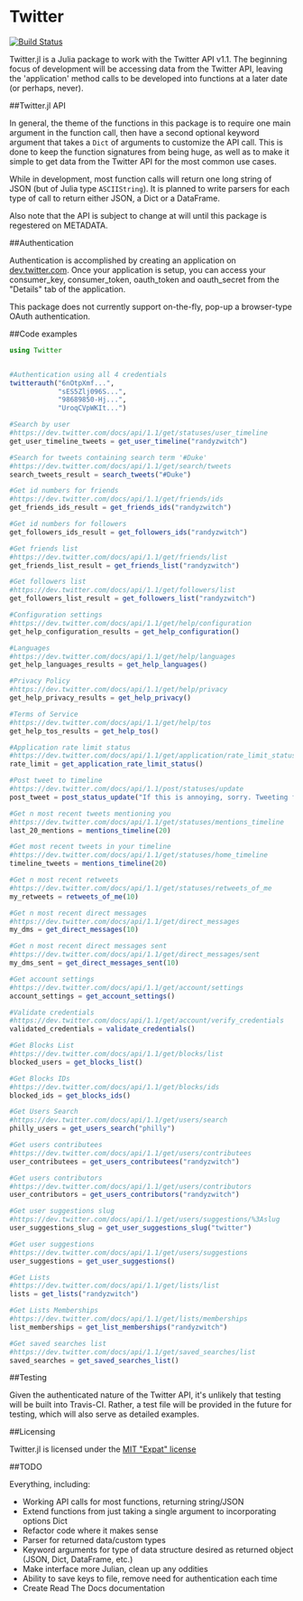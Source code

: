 # Twitter

[![Build Status](https://travis-ci.org/randyzwitch/Twitter.jl.png)](https://travis-ci.org/randyzwitch/Twitter.jl)

Twitter.jl is a Julia package to work with the Twitter API v1.1. The beginning focus of development will be accessing data from the Twitter API, leaving the 'application' method calls to be developed into functions at a later date (or perhaps, never).

##Twitter.jl API

In general, the theme of the functions in this package is to require one main argument in the function call, then have a second optional keyword argument that takes a `Dict` of arguments to customize the API call. This is done to keep the function signatures from being huge, as well as to make it simple to get data from the Twitter API for the most common use cases.

While in development, most function calls will return one long string of JSON (but of Julia type `ASCIIString`). It is planned to write parsers for each type of call to return either JSON, a Dict or a DataFrame.

Also note that the API is subject to change at will until this package is regestered on METADATA.

##Authentication

Authentication is accomplished by creating an application on [dev.twitter.com](https://dev.twitter.com). Once your application is setup, you can access your consumer_key, consumer_token, oauth_token and oauth_secret from the "Details" tab of the application.

This package does not currently support on-the-fly, pop-up a browser-type OAuth authentication. 

##Code examples

```julia
using Twitter


#Authentication using all 4 credentials
twitterauth("6nOtpXmf...", 
            "sES5Zlj096S...",
            "98689850-Hj...",
            "UroqCVpWKIt...")

#Search by user
#https://dev.twitter.com/docs/api/1.1/get/statuses/user_timeline
get_user_timeline_tweets = get_user_timeline("randyzwitch")

#Search for tweets containing search term '#Duke'
#https://dev.twitter.com/docs/api/1.1/get/search/tweets
search_tweets_result = search_tweets("#Duke")

#Get id numbers for friends
#https://dev.twitter.com/docs/api/1.1/get/friends/ids
get_friends_ids_result = get_friends_ids("randyzwitch")

#Get id numbers for followers
get_followers_ids_result = get_followers_ids("randyzwitch")

#Get friends list
#https://dev.twitter.com/docs/api/1.1/get/friends/list
get_friends_list_result = get_friends_list("randyzwitch")

#Get followers list
#https://dev.twitter.com/docs/api/1.1/get/followers/list
get_followers_list_result = get_followers_list("randyzwitch")

#Configuration settings
#https://dev.twitter.com/docs/api/1.1/get/help/configuration
get_help_configuration_results = get_help_configuration()

#Languages
#https://dev.twitter.com/docs/api/1.1/get/help/languages
get_help_languages_results = get_help_languages()

#Privacy Policy
#https://dev.twitter.com/docs/api/1.1/get/help/privacy
get_help_privacy_results = get_help_privacy()

#Terms of Service
#https://dev.twitter.com/docs/api/1.1/get/help/tos
get_help_tos_results = get_help_tos()

#Application rate limit status
#https://dev.twitter.com/docs/api/1.1/get/application/rate_limit_status
rate_limit = get_application_rate_limit_status()

#Post tweet to timeline
#https://dev.twitter.com/docs/api/1.1/post/statuses/update
post_tweet = post_status_update("If this is annoying, sorry. Tweeting from inside #julialang using only Julia code.")

#Get n most recent tweets mentioning you
#https://dev.twitter.com/docs/api/1.1/get/statuses/mentions_timeline
last_20_mentions = mentions_timeline(20)

#Get most recent tweets in your timeline
#https://dev.twitter.com/docs/api/1.1/get/statuses/home_timeline
timeline_tweets = mentions_timeline(20)

#Get n most recent retweets
#https://dev.twitter.com/docs/api/1.1/get/statuses/retweets_of_me
my_retweets = retweets_of_me(10)

#Get n most recent direct messages
#https://dev.twitter.com/docs/api/1.1/get/direct_messages
my_dms = get_direct_messages(10)

#Get n most recent direct messages sent
#https://dev.twitter.com/docs/api/1.1/get/direct_messages/sent
my_dms_sent = get_direct_messages_sent(10)

#Get account settings
#https://dev.twitter.com/docs/api/1.1/get/account/settings
account_settings = get_account_settings()

#Validate credentials
#https://dev.twitter.com/docs/api/1.1/get/account/verify_credentials
validated_credentials = validate_credentials()

#Get Blocks List
#https://dev.twitter.com/docs/api/1.1/get/blocks/list
blocked_users = get_blocks_list()

#Get Blocks IDs
#https://dev.twitter.com/docs/api/1.1/get/blocks/ids
blocked_ids = get_blocks_ids()

#Get Users Search
#https://dev.twitter.com/docs/api/1.1/get/users/search
philly_users = get_users_search("philly")

#Get users contributees
#https://dev.twitter.com/docs/api/1.1/get/users/contributees
user_contributees = get_users_contributees("randyzwitch")

#Get users contributors
#https://dev.twitter.com/docs/api/1.1/get/users/contributors
user_contributors = get_users_contributors("randyzwitch")

#Get user suggestions slug
#https://dev.twitter.com/docs/api/1.1/get/users/suggestions/%3Aslug
user_suggestions_slug = get_user_suggestions_slug("twitter")

#Get user suggestions
#https://dev.twitter.com/docs/api/1.1/get/users/suggestions
user_suggestions = get_user_suggestions()

#Get Lists
#https://dev.twitter.com/docs/api/1.1/get/lists/list
lists = get_lists("randyzwitch")

#Get Lists Memberships
#https://dev.twitter.com/docs/api/1.1/get/lists/memberships
list_memberships = get_list_memberships("randyzwitch")

#Get saved searches list
#https://dev.twitter.com/docs/api/1.1/get/saved_searches/list
saved_searches = get_saved_searches_list()
```

##Testing

Given the authenticated nature of the Twitter API, it's unlikely that testing will be built into Travis-CI. Rather, a test file will be provided in the future for testing, which will also serve as detailed examples.

##Licensing

Twitter.jl is licensed under the [MIT "Expat" license](https://github.com/randyzwitch/Twitter.jl/blob/master/LICENSE.md)

##TODO

Everything, including:

- Working API calls for most functions, returning string/JSON
- Extend functions from just taking a single argument to incorporating options Dict
- Refactor code where it makes sense
- Parser for returned data/custom types
- Keyword arguments for type of data structure desired as returned object (JSON, Dict, DataFrame, etc.)
- Make interface more Julian, clean up any oddities
- Ability to save keys to file, remove need for authentication each time
- Create Read The Docs documentation

